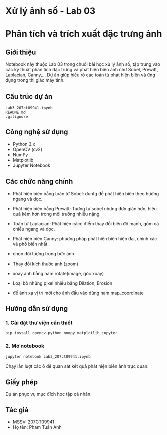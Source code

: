 # Xử lý ảnh số - Lab 03

# Phân tích và trích xuất đặc trưng ảnh

## Giới thiệu

Notebook này thuộc Lab 03 trong chuỗi bài học xử lý ảnh số, tập trung vào các kỹ thuật phân tích đặc trưng và phát hiện biên ảnh như Sobel, Prewitt, Laplacian, Canny,... Dự án giúp hiểu rõ các toán tử phát hiện biên và ứng dụng trong thị giác máy tính.

## Cấu trúc dự án

```
Lab3_207ct09941.ipynb
README.md
.gitignore
```

## Công nghệ sử dụng

- Python 3.x
- OpenCV (cv2)
- NumPy
- Matplotlib
- Jupyter Notebook

## Các chức năng chính

- Phát hiện biên bằng toán tử Sobel: dunfg để phát hiện biên theo hướng ngang và dọc.
- Phát hiện biên bằng Prewitt: Tương tự sobel nhưng đơn giản hơn, hiệu quả kém hơn trong môi trường nhiễu nặng.
- Toán tử Laplacian: Phát hiện cácc điểm thay đổi biên độ mạnh, gồm cả chiều ngang và dọc.
- Phát hiện biên Canny: phương pháp phát hiện biên hiện đại, chính xác và phổ biến nhất.

- chọn đối tượng trong bức ảnh
- Thay đổi kích thước ảnh (zoom)
- xoay ảnh bằng hàm rotate(image, góc xoay)
- Loại bỏ những pixel nhiễu bằng Dilation, Erosion
- để ánh xạ vị trí mới cho ảnh đầu vào dùng hàm map_coordinate

## Hướng dẫn sử dụng

### 1. Cài đặt thư viện cần thiết

```bash
pip install opencv-python numpy matplotlib jupyter
```

### 2. Mở notebook

```bash
jupyter notebook Lab3_207ct09941.ipynb
```

Chạy lần lượt các ô để quan sát kết quả phát hiện biên ảnh trực quan.

## Giấy phép

Dự án phục vụ mục đích học tập cá nhân.

## Tác giả

- MSSV: 207CT09941
- Họ tên: Pham Tuấn Anh
